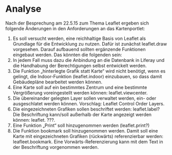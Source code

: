 # Analyse
Nach der Besprechung am 22.5.15 zum Thema Leaflet ergeben sich folgende Änderungen in den Anforderungen an das Kartenportlet:
1. Es soll versucht werden, eine reichhaltige Basis von Leaflet als Grundlage für die Entwicklung zu nutzen. Dafür ist zunächst leaflet.draw vorgesehen. Darauf aufbauend sollten ergänzende Funktionen eingebaut werden. Das könnten die folgenden sein:
2. In jedem Fall muss dazu die Anbindung an die Datenbank in Liferay und die Handhabung der Berechtigungen selbst entwickelt werden.
3. Die Funktion „hinterlegte Grafik statt Karte“ wird nicht benötigt, wenn es gelingt, die Indoor-Funktion (leaflet.indoor) einzubauen, so dass damit Gebäudepläne bearbeitet werden können.
4. Eine Karte soll auf ein bestimmtes Zentrum und eine bestimmte Vergrößerung voreingestellt werden können: leaflet.viewcenter.
5. Die übereinander gelegten Layer sollen verwaltet werden, ein- oder ausgeschlatet werden können. Vorschlag: Leaflet Control Order Layers.
6. Die eingezeichneten Grafiken sollen beschriftet werden: leaflet.label?
Die Beschriftung kann/soll außerhalb der Karte angezeigt werden können: leaflet. ???.
7. Eine Funktion „Print“ soll hinzugenommen werden (leaflet.print?)
8. Die Funktion bookmark soll hinzugenommen werden. Damit soll eine Karte mit eingezeichneten Grafiken (rückwärts) referenzierbar werden: leafleet.bookmark. Eine Vorwärts-Referenzierung kann mit dem Text in der Beschriftung vorgenommen werden.